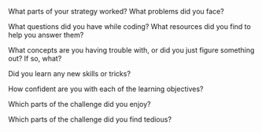 
What parts of your strategy worked? What problems did you face?


What questions did you have while coding? What resources did you find to help you answer them?


What concepts are you having trouble with, or did you just figure something out? If so, what?


Did you learn any new skills or tricks?


How confident are you with each of the learning objectives?


Which parts of the challenge did you enjoy?


Which parts of the challenge did you find tedious?

